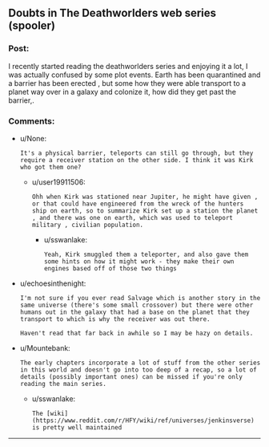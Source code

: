 ## Doubts in The Deathworlders web series (spooler)

### Post:

I recently started reading the deathworlders series and enjoying it a lot, I was actually confused by some plot events. Earth has been quarantined and a barrier has been erected , but some how they were able transport to a planet way over in a galaxy and colonize it, how did they get past the barrier,. 

### Comments:

- u/None:
  ```
  It's a physical barrier, teleports can still go through, but they require a receiver station on the other side. I think it was Kirk who got them one?
  ```

  - u/user19911506:
    ```
    Ohh when Kirk was stationed near Jupiter, he might have given , or that could have engineered from the wreck of the hunters ship on earth, so to summarize Kirk set up a station the planet , and there was one on earth, which was used to teleport military , civilian population.
    ```

    - u/sswanlake:
      ```
      Yeah, Kirk smuggled them a teleporter, and also gave them some hints on how it might work - they make their own engines based off of those two things
      ```

- u/echoesinthenight:
  ```
  I'm not sure if you ever read Salvage which is another story in the same universe (there's some small crossover) but there were other humans out in the galaxy that had a base on the planet that they transport to which is why the receiver was out there.

  Haven't read that far back in awhile so I may be hazy on details.
  ```

- u/Mountebank:
  ```
  The early chapters incorporate a lot of stuff from the other series in this world and doesn't go into too deep of a recap, so a lot of details (possibly important ones) can be missed if you're only reading the main series.
  ```

  - u/sswanlake:
    ```
    The [wiki](https://www.reddit.com/r/HFY/wiki/ref/universes/jenkinsverse) is pretty well maintained
    ```

---

